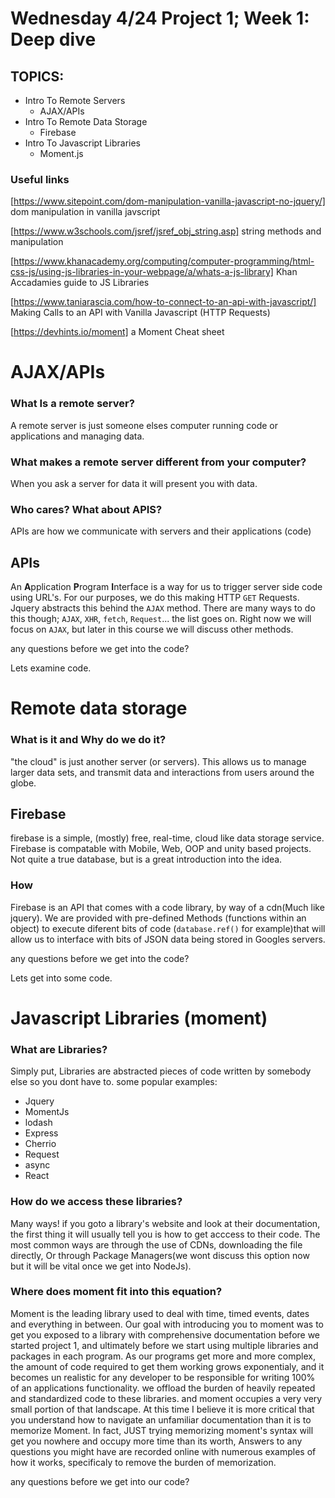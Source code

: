 # Wednesday 4/24 Project 1; Week 1: **Deep dive**

## TOPICS:
- Intro To Remote Servers
    - AJAX/APIs
- Intro To Remote Data Storage 
    - Firebase
- Intro To Javascript Libraries 
    - Moment.js

### Useful links
[https://www.sitepoint.com/dom-manipulation-vanilla-javascript-no-jquery/] dom manipulation in vanilla javscript

[https://www.w3schools.com/jsref/jsref_obj_string.asp] string methods and manipulation

[https://www.khanacademy.org/computing/computer-programming/html-css-js/using-js-libraries-in-your-webpage/a/whats-a-js-library] Khan Accadamies guide to JS Libraries

[https://www.taniarascia.com/how-to-connect-to-an-api-with-javascript/] Making Calls to an API with Vanilla Javascript (HTTP Requests)

[https://devhints.io/moment] a Moment Cheat sheet

# AJAX/APIs
### What Is a remote server?
A remote server is just someone elses computer running code or applications and managing data. 

### What makes a remote server different from your computer?
When you ask a server for data it will present you with data. 

### Who cares? What about APIS? 
APIs are how we communicate with servers and their applications (code)

## APIs
An **A**pplication **P**rogram **I**nterface is a way for us to trigger server side code using URL's. For our purposes, we do this making HTTP `GET` Requests. Jquery abstracts this behind the `AJAX` method. There are many ways to do this though; `AJAX`, `XHR`, `fetch`, `Request`... the list goes on. Right now we will focus on `AJAX`, but later in this course we will discuss other methods.

any questions before we get into the code?

Lets examine code.

# Remote data storage
### What is it and Why do we do it?
"the cloud" is just another server (or servers). This allows us to manage larger data sets, and 
transmit data and interactions from users around the globe.

## Firebase
firebase is a simple, (mostly) free, real-time, cloud like data storage service. Firebase is compatable with Mobile, Web, OOP and unity based projects. Not quite a true database, but is a great introduction into the idea.

### How
Firebase is an API that comes with a code library, by way of a cdn(Much like jquery). We are provided with pre-defined Methods (functions within an object) to execute diferent bits of code (`database.ref()` for example)that will allow us to interface with bits of JSON data being stored in Googles servers. 

any questions before we get into the code?

Lets get into some code.

# Javascript Libraries (moment)
### What are Libraries?
Simply put, Libraries are abstracted pieces of code written by somebody else so you dont have to. some popular examples:
- Jquery
- MomentJs
- lodash
- Express
- Cherrio
- Request
- async
- React

### How do we access these libraries?
Many ways! if you goto a library's website and look at their documentation, the first thing it will usually tell you is how to get acccess to their code. 
The most common ways are through the use of CDNs, downloading the file directly, Or through Package Managers(we wont discuss this option now but it will be vital once we get into NodeJs).

### Where does moment fit into this equation?
Moment is the leading library used to deal with time, timed events, dates and everything in between.
Our goal with introducing you to moment was to get you exposed to a library with comprehensive documentation before we started project 1, and ultimately before we start using multiple libraries and packages in each program.
As our programs get more and more complex, the amount of code required to get them working grows exponentialy, and it becomes un realistic for any developer to be responsible for writing 100% of an applications functionality. we offload the burden of heavily repeated and standardized code to these libraries. and moment occupies a very very small portion of that landscape. At this time I believe it is more critical that you understand how to navigate an unfamiliar documentation than it is to memorize Moment. In fact, JUST trying memorizing moment's syntax will get you nowhere and occupy more time than its worth, Answers to any questions you might have are recorded online with numerous examples of how it works, specificaly to remove the burden of memorization.

any questions before we get into our code?
